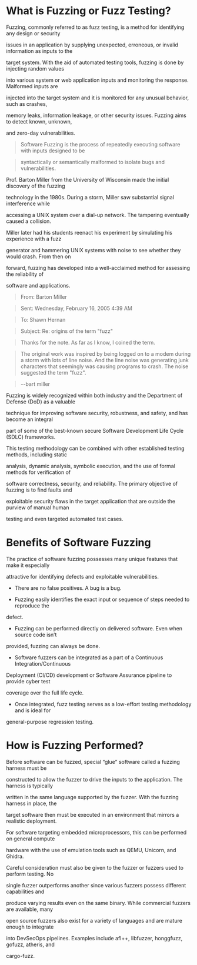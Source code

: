 # What is Fuzzing or Fuzz Testing?

Fuzzing, commonly referred to as fuzz testing, is a method for identifying any design or security 

issues in an application by supplying unexpected, erroneous, or invalid information as inputs to the 

target system. With the aid of automated testing tools, fuzzing is done by injecting random values 

into various system or web application inputs and monitoring the response. Malformed inputs are 

injected into the target system and it is monitored for any unusual behavior, such as crashes, 

memory leaks, information leakage, or other security issues. Fuzzing aims to detect known, unknown,

and zero-day vulnerabilities.

> Software Fuzzing is the process of repeatedly executing software with inputs designed to be 

> syntactically or semantically malformed to isolate bugs and vulnerabilities.

> 

Prof. Barton Miller from the University of Wisconsin made the initial discovery of the fuzzing 

technology in the 1980s. During a storm, Miller saw substantial signal interference while 

accessing a UNIX system over a dial-up network. The tampering eventually caused a collision.

Miller later had his students reenact his experiment by simulating his experience with a fuzz

generator and hammering UNIX systems with noise to see whether they would crash. From then on

forward, fuzzing has developed into a well-acclaimed method for assessing the reliability of

software and applications.

> From: Barton Miller  

> Sent: Wednesday, February 16, 2005 4:39 AM  

> To: Shawn Hernan  

> Subject: Re: origins of the term "fuzz"

> 

> Thanks for the note. As far as I know, I coined the term.

> 

> The original work was inspired by being logged on to a modem during a storm with lots of line noise. And the line noise was generating junk characters that seemingly was causing programs to crash. The noise suggested the term "fuzz".

> 

> --bart miller

Fuzzing is widely recognized within both industry and the Department of Defense (DoD) as a valuable

technique for improving software security, robustness, and safety, and has become an integral

part of some of the best-known secure Software Development Life Cycle (SDLC) frameworks.

This testing methodology can be combined with other established testing methods, including static

analysis, dynamic analysis, symbolic execution, and the use of formal methods for verification of

software correctness, security, and reliability. The primary objective of fuzzing is to find faults and

exploitable security flaws in the target application that are outside the purview of manual human

testing and even targeted automated test cases.

# Benefits of Software Fuzzing

The practice of software fuzzing possesses many unique features that make it especially

attractive for identifying defects and exploitable vulnerabilities.

- There are no false positives. A bug is a bug.

- Fuzzing easily identifies the exact input or sequence of steps needed to reproduce the

defect.

- Fuzzing can be performed directly on delivered software. Even when source code isn’t

provided, fuzzing can always be done.

- Software fuzzers can be integrated as a part of a Continuous Integration/Continuous

Deployment (CI/CD) development or Software Assurance pipeline to provide cyber test

coverage over the full life cycle.

- Once integrated, fuzz testing serves as a low-effort testing methodology and is ideal for

general-purpose regression testing.

# How is Fuzzing Performed?

Before software can be fuzzed, special “glue” software called a fuzzing harness must be

constructed to allow the fuzzer to drive the inputs to the application. The harness is typically

written in the same language supported by the fuzzer. With the fuzzing harness in place, the

target software then must be executed in an environment that mirrors a realistic deployment.

For software targeting embedded microprocessors, this can be performed on general compute

hardware with the use of emulation tools such as QEMU, Unicorn, and Ghidra.

Careful consideration must also be given to the fuzzer or fuzzers used to perform testing. No

single fuzzer outperforms another since various fuzzers possess different capabilities and

produce varying results even on the same binary. While commercial fuzzers are available, many

open source fuzzers also exist for a variety of languages and are mature enough to integrate

into DevSecOps pipelines. Examples include afl++, libfuzzer, honggfuzz, gofuzz, atheris, and

cargo-fuzz.
